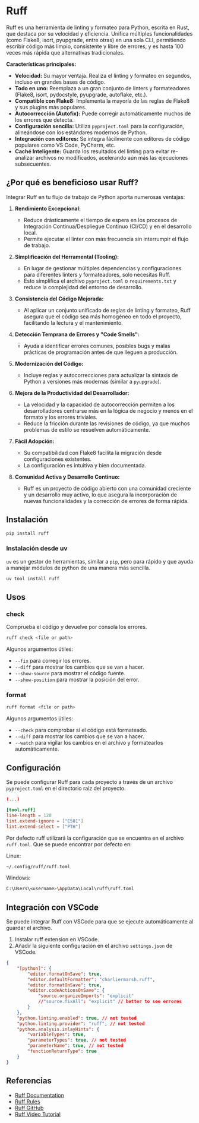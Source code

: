 # Ruff


Ruff es una herramienta de linting y formateo para Python, escrita en Rust, que destaca por su velocidad y eficiencia. Unifica múltiples funcionalidades (como Flake8, isort, pyupgrade, entre otras) en una sola CLI, permitiendo escribir código más limpio, consistente y libre de errores, y es hasta 100 veces más rápida que alternativas tradicionales.


**Características principales:**

*   **Velocidad:** Su mayor ventaja. Realiza el linting y formateo en segundos, incluso en grandes bases de código.
*   **Todo en uno:** Reemplaza a un gran conjunto de linters y formateadores (Flake8, isort, pydocstyle, pyupgrade, autoflake, etc.).
*   **Compatible con Flake8:** Implementa la mayoría de las reglas de Flake8 y sus plugins más populares.
*   **Autocorrección (Autofix):** Puede corregir automáticamente muchos de los errores que detecta.
*   **Configuración sencilla:** Utiliza `pyproject.toml` para la configuración, alineándose con los estándares modernos de Python.
*   **Integración con editores:** Se integra fácilmente con editores de código populares como VS Code, PyCharm, etc.
*   **Caché Inteligente:** Guarda los resultados del linting para evitar re-analizar archivos no modificados, acelerando aún más las ejecuciones subsecuentes.

## ¿Por qué es beneficioso usar Ruff?

Integrar Ruff en tu flujo de trabajo de Python aporta numerosas ventajas:

1.  **Rendimiento Excepcional:**
    *   Reduce drásticamente el tiempo de espera en los procesos de Integración Continua/Despliegue Continuo (CI/CD) y en el desarrollo local.
    *   Permite ejecutar el linter con más frecuencia sin interrumpir el flujo de trabajo.

2.  **Simplificación del Herramental (Tooling):**
    *   En lugar de gestionar múltiples dependencias y configuraciones para diferentes linters y formateadores, solo necesitas Ruff.
    *   Esto simplifica el archivo `pyproject.toml` o `requirements.txt` y reduce la complejidad del entorno de desarrollo.

3.  **Consistencia del Código Mejorada:**
    *   Al aplicar un conjunto unificado de reglas de linting y formateo, Ruff asegura que el código sea más homogéneo en todo el proyecto, facilitando la lectura y el mantenimiento.

4.  **Detección Temprana de Errores y "Code Smells":**
    *   Ayuda a identificar errores comunes, posibles bugs y malas prácticas de programación antes de que lleguen a producción.

5.  **Modernización del Código:**
    *   Incluye reglas y autocorrecciones para actualizar la sintaxis de Python a versiones más modernas (similar a `pyupgrade`).

6.  **Mejora de la Productividad del Desarrollador:**
    *   La velocidad y la capacidad de autocorrección permiten a los desarrolladores centrarse más en la lógica de negocio y menos en el formato y los errores triviales.
    *   Reduce la fricción durante las revisiones de código, ya que muchos problemas de estilo se resuelven automáticamente.

7.  **Fácil Adopción:**
    *   Su compatibilidad con Flake8 facilita la migración desde configuraciones existentes.
    *   La configuración es intuitiva y bien documentada.

8.  **Comunidad Activa y Desarrollo Continuo:**
    *   Ruff es un proyecto de código abierto con una comunidad creciente y un desarrollo muy activo, lo que asegura la incorporación de nuevas funcionalidades y la corrección de errores de forma rápida.

## Instalación

```bash
pip install ruff
```

### Instalación desde uv

`uv` es un gestor de herramientas, similar a `pip`, pero para rápido y que ayuda a manejar módulos de python de una manera más sencilla.

```bash
uv tool install ruff
```

## Usos

### check

Comprueba el código y devuelve por consola los errores.

```bash
ruff check <file or path>
```

Algunos argumentos útiles:

* `--fix` para corregir los errores.
* `--diff` para mostrar los cambios que se van a hacer.
* `--show-source` para mostrar el código fuente.
* `--show-position` para mostrar la posición del error.

### format

```bash
ruff format <file or path>
```

Algunos argumentos útiles:

* `--check` para comprobar si el código está formateado.
* `--diff` para mostrar los cambios que se van a hacer.
* `--watch` para vigilar los cambios en el archivo y formatearlos automáticamente.

## Configuración

Se puede configurar Ruff para cada proyecto a través de un archivo `pyproject.toml` en el directorio raíz del proyecto.

```toml
(...)

[tool.ruff]
line-length = 120
lint.extend-ignore = ["E501"]
lint.extend-select = ["PTH"]
``` 

Por defecto ruff utilizará la configuración que se encuentra en el archivo `ruff.toml`. Que se puede encontrar por defecto en:

Linux:
```bash
~/.config/ruff/ruff.toml
```

Windows:
```bash
C:\Users\<username>\AppData\Local\ruff\ruff.toml
```

## Integración con VSCode

Se puede integrar Ruff con VSCode para que se ejecute automáticamente al guardar el archivo.

1. Instalar ruff extension en VSCode.
2. Añadir la siguiente configuración en el archivo `settings.json` de VSCode.

```json
{
    "[python]": {
        "editor.formatOnSave": true,
        "editor.defaultFormatter": "charliermarsh.ruff",
        "editor.formatOnSave": true,
        "editor.codeActionsOnSave": {
            "source.organizeImports": "explicit"
            //"source.fixAll": "explicit" // better to see errores
        }
    },
    "python.linting.enabled": true, // not tested
    "python.linting.provider": "ruff", // not tested
    "python.analysis.inlayHints": {
        "variableTypes": true,
        "parameterTypes": true, // not tested
        "parameterName": true, // not tested
        "functionReturnType": true
    }
}
```

## Referencias

* [Ruff Documentation](https://docs.astral.sh/ruff/)
* [Ruff Rules](https://docs.astral.sh/ruff/rules/)
* [Ruff GitHub](https://github.com/astral-sh/ruff)
* [Ruff Video Tutorial](https://www.youtube.com/watch?v=828S-DMQog8&ab_channel=CoreySchafer)    
